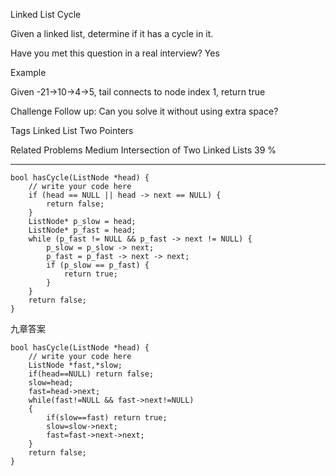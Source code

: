 Linked List Cycle 

Given a linked list, determine if it has a cycle in it.

Have you met this question in a real interview? Yes

Example

Given -21->10->4->5, tail connects to node index 1, return true

Challenge 
Follow up:
Can you solve it without using extra space?

Tags 
Linked List Two Pointers

Related Problems 
Medium Intersection of Two Linked Lists 39 %

----------
	bool hasCycle(ListNode *head) {
	    // write your code here
	    if (head == NULL || head -> next == NULL) {
	        return false;
	    }
	    ListNode* p_slow = head;
	    ListNode* p_fast = head;
	    while (p_fast != NULL && p_fast -> next != NULL) {
	        p_slow = p_slow -> next;
	        p_fast = p_fast -> next -> next;
	        if (p_slow == p_fast) {
	            return true;
	        }
	    }
	    return false;
	}
九章答案

	bool hasCycle(ListNode *head) {
	    // write your code here
	    ListNode *fast,*slow;
	    if(head==NULL) return false;
	    slow=head;
	    fast=head->next;
	    while(fast!=NULL && fast->next!=NULL)
	    {
	        if(slow==fast) return true;
	        slow=slow->next;
	        fast=fast->next->next;
	    }
	    return false;
	}